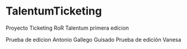 # TalentumTicketing
Proyecto Ticketing RoR Talentum primera edicion

Prueba de edicion Antonio Gallego Guisado
Prueba de edición Vanesa
